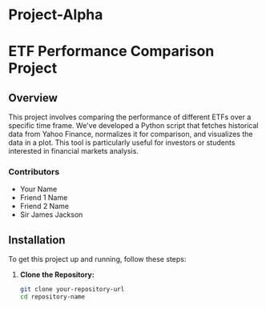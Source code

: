 # Project-Alpha
# ETF Performance Comparison Project

## Overview
This project involves comparing the performance of different ETFs over a specific time frame. We've developed a Python script that fetches historical data from Yahoo Finance, normalizes it for comparison, and visualizes the data in a plot. This tool is particularly useful for investors or students interested in financial markets analysis.

### Contributors
- Your Name
- Friend 1 Name
- Friend 2 Name
- Sir James Jackson
## Installation

To get this project up and running, follow these steps:

1. **Clone the Repository:**
   ```bash
   git clone your-repository-url
   cd repository-name